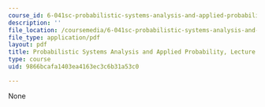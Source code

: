 ```yaml
---
course_id: 6-041sc-probabilistic-systems-analysis-and-applied-probability-fall-2013
description: ''
file_location: /coursemedia/6-041sc-probabilistic-systems-analysis-and-applied-probability-fall-2013/9866bcafa1403ea4163ec3c6b31a53c0_MIT6_041SCF13_L06.pdf
file_type: application/pdf
layout: pdf
title: Probabilistic Systems Analysis and Applied Probability, Lecture 6
type: course
uid: 9866bcafa1403ea4163ec3c6b31a53c0

---
```

None